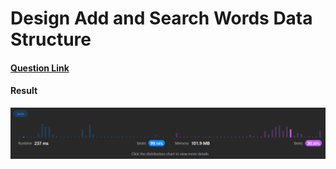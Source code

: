 # Design Add and Search Words Data Structure

#### [Question Link](https://leetcode.com/problems/design-add-and-search-words-data-structure/)

#### Result
![result](Result.png)